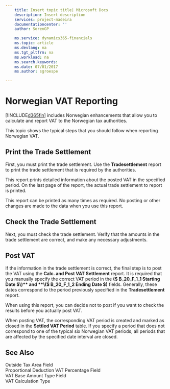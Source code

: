 ```yaml
---
    title: Insert topic title| Microsoft Docs
    description: Insert description
    services: project-madeira
    documentationcenter: ''
    author: SorenGP

    ms.service: dynamics365-financials
    ms.topic: article
    ms.devlang: na
    ms.tgt_pltfrm: na
    ms.workload: na
    ms.search.keywords:
    ms.date: 07/01/2017
    ms.author: sgroespe

---
```

# Norwegian VAT Reporting
[!INCLUDE[d365fin](../../includes/d365fin_md.md)] includes Norwegian enhancements that allow you to calculate and report VAT to the Norwegian tax authorities.  
  
 This topic shows the typical steps that you should follow when reporting Norwegian VAT.  
  
## Print the Trade Settlement  
 First, you must print the trade settlement. Use the **Tradesettlement** report to print the trade settlement that is required by the authorities.  
  
 This report prints detailed information about the posted VAT in the specified period. On the last page of the report, the actual trade settlement to report is printed.  
  
 This report can be printed as many times as required. No posting or other changes are made to the data when you use this report.  
  
## Check the Trade Settlement  
 Next, you must check the trade settlement. Verify that the amounts in the trade settlement are correct, and make any necessary adjustments.  
  
## Post VAT  
 If the information in the trade settlement is correct, the final step is to post the VAT using the **Calc. and Post VAT Settlement** report. It is required that you manually specify the correct VAT period in the **\($ B\_20\_F\_1\_1 Starting Date $\)** and **\($ B\_20\_F\_1\_2 Ending Date $\)** fields. Generally, these dates correspond to the period previously specified in the **Tradesettlement** report.  
  
 When using this report, you can decide not to post if you want to check the results before you actually post VAT.  
  
 When posting VAT, the corresponding VAT period is created and marked as closed in the **Settled VAT Period** table. If you specify a period that does not correspond to one of the typical six Norwegian VAT periods, all periods that are affected by the specified date interval are closed.  
  
## See Also  
 Outside Tax Area Field   
 Proportional Deduction VAT Percentage Field   
 VAT Base Amount Type Field   
 VAT Calculation Type